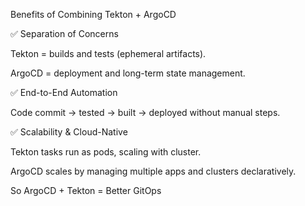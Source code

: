Benefits of Combining Tekton + ArgoCD

✅ Separation of Concerns

Tekton = builds and tests (ephemeral artifacts).

ArgoCD = deployment and long-term state management.

✅ End-to-End Automation

Code commit → tested → built → deployed without manual steps.   

✅ Scalability & Cloud-Native

Tekton tasks run as pods, scaling with cluster.

ArgoCD scales by managing multiple apps and clusters declaratively.

So ArgoCD + Tekton = Better GitOps

